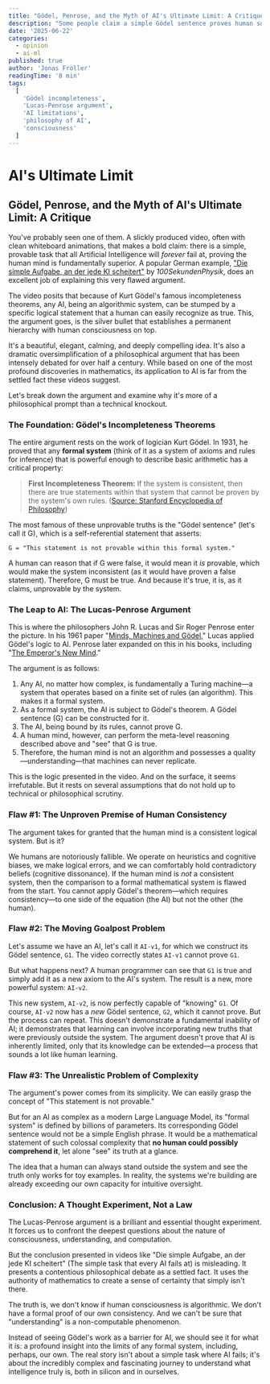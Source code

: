 ```yaml
---
title: "Gödel, Penrose, and the Myth of AI's Ultimate Limit: A Critique"
description: "Some people claim a simple Gödel sentence proves human superiority over AI. This post critiques the Lucas-Penrose argument, revealing its philosophical flaws and why AI's ultimate limits are far from settled."
date: '2025-06-22'
categories:
  - opinion
  - ai-ml
published: true
author: 'Jonas Fröller'
readingTime: '8 min'
tags:
  [
    'Gödel incompleteness',
    'Lucas-Penrose argument',
    'AI limitations',
    'philosophy of AI',
    'consciousness'
  ]
---
```


<script>
  import AudioNativePlayer from '$lib/components/AudioNativePlayer.svelte';
</script>

# AI's Ultimate Limit

<AudioNativePlayer />

## Gödel, Penrose, and the Myth of AI's Ultimate Limit: A Critique

You've probably seen one of them. A slickly produced video, often with clean whiteboard animations, that makes a bold claim: there is a simple, provable task that all Artificial Intelligence will _forever_ fail at, proving the human mind is fundamentally superior. A popular German example, ["Die simple Aufgabe, an der jede KI scheitert"](https://www.youtube.com/watch?v=x_ZhqjbgdAQ) by _100SekundenPhysik_, does an excellent job of explaining this very flawed argument.

The video posits that because of Kurt Gödel's famous incompleteness theorems, any AI, being an algorithmic system, can be stumped by a specific logical statement that a human can easily recognize as true. This, the argument goes, is the silver bullet that establishes a permanent hierarchy with human consciousness on top.

It's a beautiful, elegant, calming, and deeply compelling idea. It's also a dramatic oversimplification of a philosophical argument that has been intensely debated for over half a century. While based on one of the most profound discoveries in mathematics, its application to AI is far from the settled fact these videos suggest.

Let's break down the argument and examine why it's more of a philosophical prompt than a technical knockout.

### The Foundation: Gödel's Incompleteness Theorems

The entire argument rests on the work of logician Kurt Gödel. In 1931, he proved that any **formal system** (think of it as a system of axioms and rules for inference) that is powerful enough to describe basic arithmetic has a critical property:

> **First Incompleteness Theorem:** If the system is consistent, then there are true statements within that system that cannot be proven by the system's own rules.
> ([Source: Stanford Encyclopedia of Philosophy](https://plato.stanford.edu/entries/goedel-incompleteness))

The most famous of these unprovable truths is the "Gödel sentence" (let's call it G), which is a self-referential statement that asserts:

`G = "This statement is not provable within this formal system."`

A human can reason that if G were false, it would mean it _is_ provable, which would make the system inconsistent (as it would have proven a false statement). Therefore, G must be true. And because it's true, it is, as it claims, unprovable by the system.

### The Leap to AI: The Lucas-Penrose Argument

This is where the philosophers John R. Lucas and Sir Roger Penrose enter the picture. In his 1961 paper "[Minds, Machines and Gödel](https://academic.oup.com/mind/article-abstract/LXX/277/112/986236)," Lucas applied Gödel's logic to AI. Penrose later expanded on this in his books, including "[The Emperor's New Mind](https://en.wikipedia.org/wiki/The_Emperor%27s_New_Mind)."

The argument is as follows:

1. Any AI, no matter how complex, is fundamentally a Turing machine—a system that operates based on a finite set of rules (an algorithm). This makes it a formal system.
2. As a formal system, the AI is subject to Gödel's theorem. A Gödel sentence (G) can be constructed for it.
3. The AI, being bound by its rules, cannot prove G.
4. A human mind, however, can perform the meta-level reasoning described above and "see" that G is true.
5. Therefore, the human mind is not an algorithm and possesses a quality—understanding—that machines can never replicate.

This is the logic presented in the video. And on the surface, it seems irrefutable. But it rests on several assumptions that do not hold up to technical or philosophical scrutiny.

### Flaw #1: The Unproven Premise of Human Consistency

The argument takes for granted that the human mind is a consistent logical system. But is it?

We humans are notoriously fallible. We operate on heuristics and cognitive biases, we make logical errors, and we can comfortably hold contradictory beliefs (cognitive dissonance). If the human mind is _not_ a consistent system, then the comparison to a formal mathematical system is flawed from the start. You cannot apply Gödel's theorem—which requires consistency—to one side of the equation (the AI) but not the other (the human).

### Flaw #2: The Moving Goalpost Problem

Let's assume we have an AI, let's call it `AI-v1`, for which we construct its Gödel sentence, `G1`. The video correctly states `AI-v1` cannot prove `G1`.

But what happens next? A human programmer can see that `G1` is true and simply add it as a new axiom to the AI's system. The result is a new, more powerful system: `AI-v2`.

This new system, `AI-v2`, is now perfectly capable of "knowing" `G1`. Of course, `AI-v2` now has a _new_ Gödel sentence, `G2`, which it cannot prove. But the process can repeat. This doesn't demonstrate a fundamental inability of AI; it demonstrates that learning can involve incorporating new truths that were previously outside the system. The argument doesn't prove that AI is inherently limited, only that its knowledge can be extended—a process that sounds a lot like human learning.

### Flaw #3: The Unrealistic Problem of Complexity

The argument's power comes from its simplicity. We can easily grasp the concept of "This statement is not provable."

But for an AI as complex as a modern Large Language Model, its "formal system" is defined by billions of parameters. Its corresponding Gödel sentence would not be a simple English phrase. It would be a mathematical statement of such colossal complexity that **no human could possibly comprehend it**, let alone "see" its truth at a glance.

The idea that a human can always stand outside the system and see the truth only works for toy examples. In reality, the systems we're building are already exceeding our own capacity for intuitive oversight.

### Conclusion: A Thought Experiment, Not a Law

The Lucas-Penrose argument is a brilliant and essential thought experiment. It forces us to confront the deepest questions about the nature of consciousness, understanding, and computation.

But the conclusion presented in videos like "Die simple Aufgabe, an der jede KI scheitert" (The simple task that every AI fails at) is misleading. It presents a contentious philosophical debate as a settled fact. It uses the authority of mathematics to create a sense of certainty that simply isn't there.

The truth is, we don't know if human consciousness is algorithmic. We don't have a formal proof of our own consistency. And we can't be sure that "understanding" is a non-computable phenomenon.

Instead of seeing Gödel's work as a barrier for AI, we should see it for what it is: a profound insight into the limits of any formal system, including, perhaps, our own. The real story isn't about a simple task where AI fails; it's about the incredibly complex and fascinating journey to understand what intelligence truly is, both in silicon and in ourselves.
